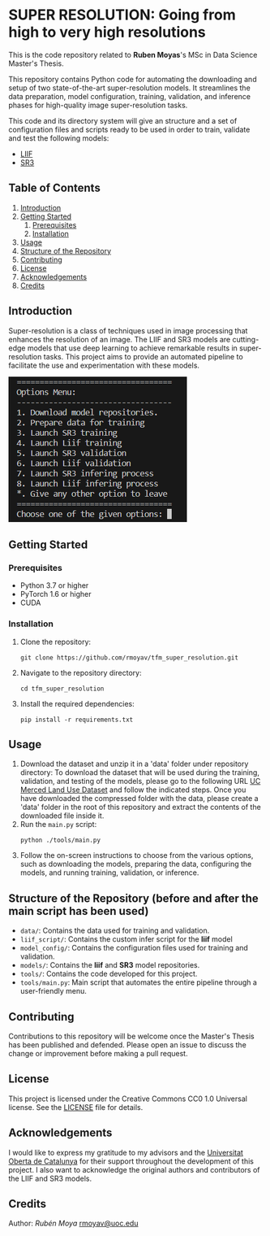 # SUPER RESOLUTION: Going from high to very high resolutions

This is the code repository related to **Ruben Moyas**'s MSc in Data Science Master's Thesis.

This repository contains Python code for automating the downloading and setup of two state-of-the-art super-resolution models. It streamlines the data preparation, model configuration, training, validation, and inference phases for high-quality image super-resolution tasks.

This code and its directory system will give an structure and a set of configuration files and scripts ready to be used in order to train, validate and test the following models:

  - [LIIF](https://github.com/yinboc/liif)
  - [SR3](https://github.com/Janspiry/Image-Super-Resolution-via-Iterative-Refinement)

## Table of Contents
1. [Introduction](#introduction)
2. [Getting Started](#getting-started)
    1. [Prerequisites](#prerequisites)
    2. [Installation](#installation)
3. [Usage](#usage)
4. [Structure of the Repository](#structure-of-the-repository)
5. [Contributing](#contributing)
6. [License](#license)
7. [Acknowledgements](#acknowledgements)
8. [Credits](#credits)

## Introduction
Super-resolution is a class of techniques used in image processing that enhances the resolution of an image. The LIIF and SR3 models are cutting-edge models that use deep learning to achieve remarkable results in super-resolution tasks. This project aims to provide an automated pipeline to facilitate the use and experimentation with these models.

![Main Menu](main_menu.png)

## Getting Started
### Prerequisites
- Python 3.7 or higher
- PyTorch 1.6 or higher
- CUDA

### Installation
1. Clone the repository:
    ```
    git clone https://github.com/rmoyav/tfm_super_resolution.git
    ```
2. Navigate to the repository directory:
    ```
    cd tfm_super_resolution
    ```
3. Install the required dependencies:
    ```
    pip install -r requirements.txt
    ```

## Usage
1. Download the dataset and unzip it in a 'data' folder under repository directory:
   To download the dataset that will be used during the training, validation, and testing of the models, please go to the following URL [UC Merced Land Use Dataset](http://weegee.vision.ucmerced.edu/datasets/landuse.html) and follow the indicated steps. Once you have downloaded the compressed folder with the data, please create a 'data' folder in the root of this repository and extract the contents of the downloaded file inside it.
2. Run the `main.py` script:
    ```
    python ./tools/main.py
    ```
3. Follow the on-screen instructions to choose from the various options, such as downloading the models, preparing the data, configuring the models, and running training, validation, or inference.

## Structure of the Repository (before and after the main script has been used)
- `data/`: Contains the data used for training and validation.
- `liif_script/`: Contains the custom infer script for the **liif** model
- `model_config/`: Contains the configuration files used for training and validation.
- `models/`: Contains the **liif** and **SR3** model repositories.
- `tools/`: Contains the code developed for this project.
- `tools/main.py`: Main script that automates the entire pipeline through a user-friendly menu.

## Contributing
Contributions to this repository will be welcome once the Master's Thesis has been published and defended. Please open an issue to discuss the change or improvement before making a pull request.

## License
This project is licensed under the Creative Commons CC0 1.0 Universal license. See the [LICENSE](LICENSE) file for details.

## Acknowledgements
I would like to express my gratitude to my advisors and the [Universitat Oberta de Catalunya](https://www.uoc.edu/) for their support throughout the development of this project. I also want to acknowledge the original authors and contributors of the LIIF and SR3 models.

## Credits
Author: *Rubén Moya* [rmoyav@uoc.edu](mailto:rmoyav@uoc.edu)
